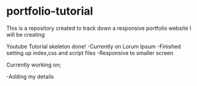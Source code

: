 # portfolio-tutorial

This is a repository created to track down a responsive portfolio website I will be creating

Youtube Tutorial skeleton done!
-Currently on Lorum Ipsum
-Finished setting up index,css and script files
-Responsive to smaller screen

Currently working on;

-Adding my details
